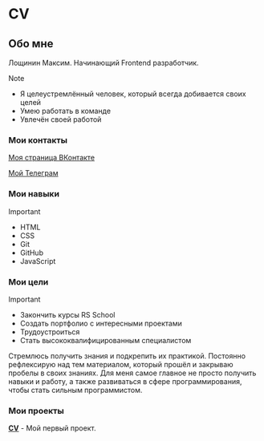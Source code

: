 # CV

## Обо мне

Лощинин Максим. Начинающий Frontend разработчик.

> [!NOTE]
> - Я целеустремлённый человек, который всегда добивается своих целей
> - Умею работать в команде
> - Увлечён своей работой

### Мои контакты

[Моя страница ВКонтакте](https://vk.com/id426876453)

[Мой Телеграм](https://t.me/MaximRus91)

### Мои навыки

> [!IMPORTANT]
> - HTML
> - CSS
> - Git
> - GitHub
> - JavaScript

### Мои цели

> [!IMPORTANT]
> - Закончить курсы RS School
> - Создать портфолио с интересными проектами
> - Трудоустроиться
> - Стать высококвалифицированным специалистом

Стремлюсь получить знания и подкрепить их практикой.
Постоянно рефлексирую над тем материалом, который прошёл и закрываю пробелы в своих знаниях.
Для меня самое главное не просто получить навыки и работу, а также развиваться в сфере программирования, чтобы стать сильным программистом.

### Мои проекты

[**CV**](https://maxim-l91.github.io/rsschool-cv/CV) - Мой первый проект.